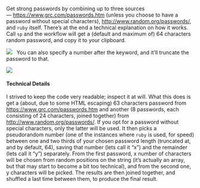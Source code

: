 Get strong passwords by combining up to three sources — https://www.grc.com/passwords.htm (unless you choose to have a password without special characters), http://www.random.org/passwords/, and `ruby` itself. There’s at the end a technical explanation on how it works.
 
Call `sp` and the workflow will get a (default and maximum of) 64 characters random password, and copy it to your clipboard.

![](https://i.imgur.com/pECu5QK.png)
 
You can also specify a number after the keyword, and it’ll truncate the password to that.

![](https://i.imgur.com/rJvNDyz.png)

#### Technical Details
I strived to keep the code very readable; inspect it at will. What this does is get a (about, due to some HTML escaping) 63 characters password from https://www.grc.com/passwords.htm and another (8 passwords, each consisting of 24 characters, joined together) from http://www.random.org/passwords/. If you opt for a password without special characters, only the latter will be used. It then picks a pseudorandom number (one of the instances where `ruby` is used, for speed) between one and two thirds of your chosen password length (truncated at, and by default, 64), saving that number (lets call it “x”) and the remainder (lets call it “y”) separately. From the first password, x number of characters will be chosen from random positions on the string (it’s actually an array, but that may start to become a bit too technical), and from the second one, y characters will be picked. The results are then joined together, and shuffled a last time between them, to produce the final result.
